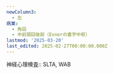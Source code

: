 ```yaml
---
newColumn3:
  - 左
病巣:
  - 角回
  - 中前頭回後部（Exnerの書字中枢）
lastmod: '2025-03-20'
last_edited: 2025-02-27T00:00:00.000Z
---
```


神経心理検査:: SLTA, WAB
